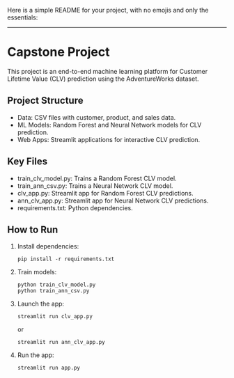 Here is a simple README for your project, with no emojis and only the essentials:

---

# Capstone Project

This project is an end-to-end machine learning platform for Customer Lifetime Value (CLV) prediction using the AdventureWorks dataset.

## Project Structure

- Data: CSV files with customer, product, and sales data.
- ML Models: Random Forest and Neural Network models for CLV prediction.
- Web Apps: Streamlit applications for interactive CLV prediction.

## Key Files

- train_clv_model.py: Trains a Random Forest CLV model.
- train_ann_csv.py: Trains a Neural Network CLV model.
- clv_app.py: Streamlit app for Random Forest CLV predictions.
- ann_clv_app.py: Streamlit app for Neural Network CLV predictions.
- requirements.txt: Python dependencies.

## How to Run

1. Install dependencies:
   ```
   pip install -r requirements.txt
   ```
2. Train models:
   ```
   python train_clv_model.py
   python train_ann_csv.py
   ```
3. Launch the app:
   ```
   streamlit run clv_app.py
   ```
   or
   ```
   streamlit run ann_clv_app.py
   ```
4. Run the app:
   ```
   streamlit run app.py
   ```

